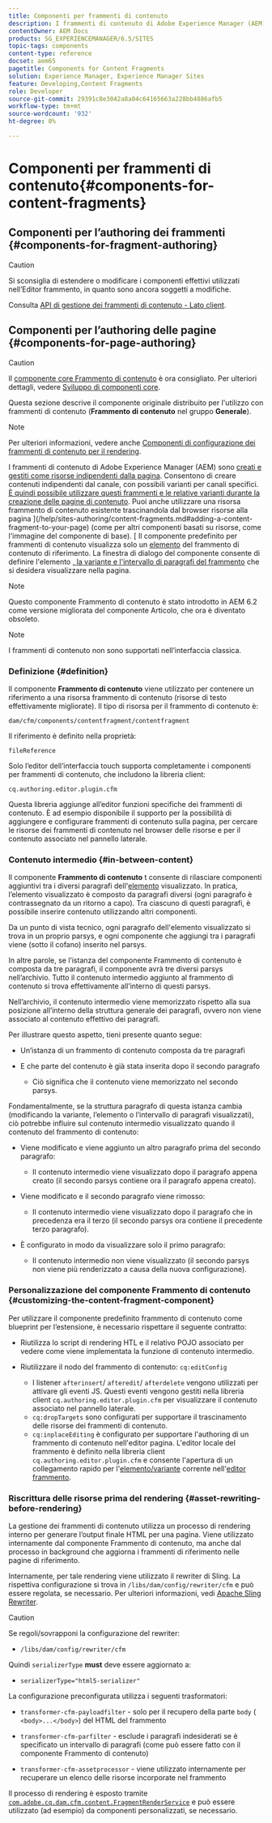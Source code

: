 ```yaml
---
title: Componenti per frammenti di contenuto
description: I frammenti di contenuto di Adobe Experience Manager (AEM) vengono creati e gestiti come risorse indipendenti dalla pagina
contentOwner: AEM Docs
products: SG_EXPERIENCEMANAGER/6.5/SITES
topic-tags: components
content-type: reference
docset: aem65
pagetitle: Components for Content Fragments
solution: Experience Manager, Experience Manager Sites
feature: Developing,Content Fragments
role: Developer
source-git-commit: 29391c8e3042a8a04c64165663a228bb4886afb5
workflow-type: tm+mt
source-wordcount: '932'
ht-degree: 0%

---
```


# Componenti per frammenti di contenuto{#components-for-content-fragments}

## Componenti per l’authoring dei frammenti {#components-for-fragment-authoring}

>[!CAUTION]
>
>Si sconsiglia di estendere o modificare i componenti effettivi utilizzati nell’Editor frammento, in quanto sono ancora soggetti a modifiche.

Consulta [API di gestione dei frammenti di contenuto - Lato client](/help/sites-developing/customizing-content-fragments.md#the-content-fragment-management-api-client-side).

## Componenti per l’authoring delle pagine {#components-for-page-authoring}

>[!CAUTION]
>
>Il [componente core Frammento di contenuto](https://experienceleague.adobe.com/docs/experience-manager-core-components/using/wcm-components/content-fragment-component.html?lang=it) è ora consigliato. Per ulteriori dettagli, vedere [Sviluppo di componenti core](https://experienceleague.adobe.com/docs/experience-manager-core-components/using/developing/overview.html).
>
>Questa sezione descrive il componente originale distribuito per l&#39;utilizzo con frammenti di contenuto (**Frammento di contenuto** nel gruppo **Generale**).

>[!NOTE]
>
>Per ulteriori informazioni, vedere anche [Componenti di configurazione dei frammenti di contenuto per il rendering](/help/sites-developing/content-fragments-config-components-rendering.md).

I frammenti di contenuto di Adobe Experience Manager (AEM) sono [creati e gestiti come risorse indipendenti dalla pagina](/help/assets/content-fragments/content-fragments.md). Consentono di creare contenuti indipendenti dal canale, con possibili varianti per canali specifici. [È quindi possibile utilizzare questi frammenti e le relative varianti durante la creazione delle pagine di contenuto](/help/sites-authoring/content-fragments.md). Puoi anche utilizzare una risorsa frammento di contenuto esistente trascinandola dal browser risorse alla pagina ](/help/sites-authoring/content-fragments.md#adding-a-content-fragment-to-your-page) (come per altri componenti basati su risorse, come l&#39;immagine del componente di base). [ Il componente predefinito per frammenti di contenuto visualizza solo un [elemento](/help/assets/content-fragments/content-fragments.md#constituent-parts-of-a-content-fragment) del frammento di contenuto di riferimento. La finestra di dialogo del componente consente di definire l&#39;elemento [, la variante e l&#39;intervallo di paragrafi del frammento](/help/assets/content-fragments/content-fragments.md#constituent-parts-of-a-content-fragment) che si desidera visualizzare nella pagina.

>[!NOTE]
>
>Questo componente Frammento di contenuto è stato introdotto in AEM 6.2 come versione migliorata del componente Articolo, che ora è diventato obsoleto.

>[!NOTE]
>
>I frammenti di contenuto non sono supportati nell’interfaccia classica.

### Definizione {#definition}

Il componente **Frammento di contenuto** viene utilizzato per contenere un riferimento a una risorsa frammento di contenuto (risorse di testo effettivamente migliorate). Il tipo di risorsa per il frammento di contenuto è:

`dam/cfm/components/contentfragment/contentfragment`

Il riferimento è definito nella proprietà:

`fileReference`

Solo l’editor dell’interfaccia touch supporta completamente i componenti per frammenti di contenuto, che includono la libreria client:

`cq.authoring.editor.plugin.cfm`

Questa libreria aggiunge all’editor funzioni specifiche dei frammenti di contenuto. È ad esempio disponibile il supporto per la possibilità di aggiungere e configurare frammenti di contenuto sulla pagina, per cercare le risorse dei frammenti di contenuto nel browser delle risorse e per il contenuto associato nel pannello laterale.

### Contenuto intermedio {#in-between-content}

Il componente **Frammento di contenuto** t consente di rilasciare componenti aggiuntivi tra i diversi paragrafi dell&#39;[elemento](/help/assets/content-fragments/content-fragments.md#constituent-parts-of-a-content-fragment) visualizzato. In pratica, l’elemento visualizzato è composto da paragrafi diversi (ogni paragrafo è contrassegnato da un ritorno a capo). Tra ciascuno di questi paragrafi, è possibile inserire contenuto utilizzando altri componenti.

Da un punto di vista tecnico, ogni paragrafo dell&#39;elemento visualizzato si trova in un proprio parsys, e ogni componente che aggiungi tra i paragrafi viene (sotto il cofano) inserito nel parsys.

In altre parole, se l’istanza del componente Frammento di contenuto è composta da tre paragrafi, il componente avrà tre diversi parsys nell’archivio. Tutto il contenuto intermedio aggiunto al frammento di contenuto si trova effettivamente all’interno di questi parsys.

Nell’archivio, il contenuto intermedio viene memorizzato rispetto alla sua posizione all’interno della struttura generale dei paragrafi, ovvero non viene associato al contenuto effettivo dei paragrafi.

Per illustrare questo aspetto, tieni presente quanto segue:

* Un’istanza di un frammento di contenuto composta da tre paragrafi
* E che parte del contenuto è già stata inserita dopo il secondo paragrafo

   * Ciò significa che il contenuto viene memorizzato nel secondo parsys.

Fondamentalmente, se la struttura paragrafo di questa istanza cambia (modificando la variante, l’elemento o l’intervallo di paragrafi visualizzati), ciò potrebbe influire sul contenuto intermedio visualizzato quando il contenuto del frammento di contenuto:

* Viene modificato e viene aggiunto un altro paragrafo prima del secondo paragrafo:

   * Il contenuto intermedio viene visualizzato dopo il paragrafo appena creato (il secondo parsys contiene ora il paragrafo appena creato).

* Viene modificato e il secondo paragrafo viene rimosso:

   * Il contenuto intermedio viene visualizzato dopo il paragrafo che in precedenza era il terzo (il secondo parsys ora contiene il precedente terzo paragrafo).

* È configurato in modo da visualizzare solo il primo paragrafo:

   * Il contenuto intermedio non viene visualizzato (il secondo parsys non viene più renderizzato a causa della nuova configurazione).

### Personalizzazione del componente Frammento di contenuto {#customizing-the-content-fragment-component}

Per utilizzare il componente predefinito frammento di contenuto come blueprint per l’estensione, è necessario rispettare il seguente contratto:

* Riutilizza lo script di rendering HTL e il relativo POJO associato per vedere come viene implementata la funzione di contenuto intermedio.
* Riutilizzare il nodo del frammento di contenuto: `cq:editConfig`

   * I listener `afterinsert`/ `afteredit`/ `afterdelete` vengono utilizzati per attivare gli eventi JS. Questi eventi vengono gestiti nella libreria client `cq.authoring.editor.plugin.cfm` per visualizzare il contenuto associato nel pannello laterale.
   * `cq:dropTargets` sono configurati per supportare il trascinamento delle risorse dei frammenti di contenuto.
   * `cq:inplaceEditing` è configurato per supportare l&#39;authoring di un frammento di contenuto nell&#39;editor pagina. L&#39;editor locale del frammento è definito nella libreria client `cq.authoring.editor.plugin.cfm` e consente l&#39;apertura di un collegamento rapido per l&#39;[elemento/variante](/help/assets/content-fragments/content-fragments.md#constituent-parts-of-a-content-fragment) corrente nell&#39;[editor frammento](/help/assets/content-fragments/content-fragments-variations.md).

### Riscrittura delle risorse prima del rendering {#asset-rewriting-before-rendering}

La gestione dei frammenti di contenuto utilizza un processo di rendering interno per generare l’output finale HTML per una pagina. Viene utilizzato internamente dal componente Frammento di contenuto, ma anche dal processo in background che aggiorna i frammenti di riferimento nelle pagine di riferimento.

Internamente, per tale rendering viene utilizzato il rewriter di Sling. La rispettiva configurazione si trova in `/libs/dam/config/rewriter/cfm` e può essere regolata, se necessario. Per ulteriori informazioni, vedi [Apache Sling Rewriter](https://sling.apache.org/documentation/bundles/output-rewriting-pipelines-org-apache-sling-rewriter.html).

>[!CAUTION]
>
>Se regoli/sovrapponi la configurazione del rewriter:
>
>* `/libs/dam/config/rewriter/cfm`
>
>Quindi `serializerType` **must** deve essere aggiornato a:
>
>* `serializerType="html5-serializer"`

La configurazione preconfigurata utilizza i seguenti trasformatori:

* `transformer-cfm-payloadfilter` - solo per il recupero della parte `body` ( `<body>...</body>`) del HTML del frammento

* `transformer-cfm-parfilter` - esclude i paragrafi indesiderati se è specificato un intervallo di paragrafi (come può essere fatto con il componente Frammento di contenuto)
* `transformer-cfm-assetprocessor` - viene utilizzato internamente per recuperare un elenco delle risorse incorporate nel frammento

Il processo di rendering è esposto tramite [`com.adobe.cq.dam.cfm.content.FragmentRenderService`](https://developer.adobe.com/experience-manager/reference-materials/6-5/javadoc/com/adobe/cq/dam/cfm/ContentFragment.html) e può essere utilizzato (ad esempio) da componenti personalizzati, se necessario.
